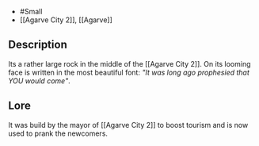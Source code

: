 - #Small 
- [[Agarve City 2]], [[Agarve]]
## Description
Its a rather large rock in the middle of the [[Agarve City 2]]. On its looming face is written in the most beautiful font: *"It was long ago prophesied that YOU would come"*. 
## Lore
It was build by the mayor of [[Agarve City 2]] to boost tourism and is now used to prank the newcomers.